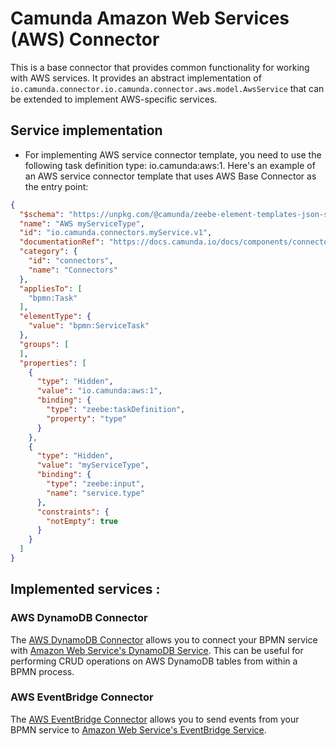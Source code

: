 # Camunda Amazon Web Services (AWS) Connector

This is a base connector that provides common functionality for working with AWS services. It provides an abstract
implementation of `io.camunda.connector.io.camunda.connector.aws.model.AwsService` that can be extended to implement
AWS-specific services.

## Service implementation

- For implementing AWS service connector template, you need to use the following task definition type: io.camunda:aws:1.
  Here's an example of an AWS service connector template that uses AWS Base Connector as the entry point:

```json
{
  "$schema": "https://unpkg.com/@camunda/zeebe-element-templates-json-schema/resources/schema.json",
  "name": "AWS myServiceType",
  "id": "io.camunda.connectors.myService.v1",
  "documentationRef": "https://docs.camunda.io/docs/components/connectors/out-of-the-box-connectors/aws-myService/",
  "category": {
    "id": "connectors",
    "name": "Connectors"
  },
  "appliesTo": [
    "bpmn:Task"
  ],
  "elementType": {
    "value": "bpmn:ServiceTask"
  },
  "groups": [
  ],
  "properties": [
    {
      "type": "Hidden",
      "value": "io.camunda:aws:1",
      "binding": {
        "type": "zeebe:taskDefinition",
        "property": "type"
      }
    },
    {
      "type": "Hidden",
      "value": "myServiceType",
      "binding": {
        "type": "zeebe:input",
        "name": "service.type"
      },
      "constraints": {
        "notEmpty": true
      }
    }
  ]
}
```

## Implemented services :

### AWS DynamoDB Connector

The [AWS DynamoDB Connector](https://docs.camunda.io/docs/components/connectors/out-of-the-box-connectors/aws-dynamodb/)
allows you to connect your BPMN service with [Amazon Web Service's DynamoDB Service](https://aws.amazon.com/dynamodb/).
This can be useful for performing CRUD operations on AWS DynamoDB tables from within a BPMN process.

### AWS EventBridge Connector

The [AWS EventBridge Connector](https://docs.camunda.io/docs/components/connectors/out-of-the-box-connectors/aws-eventbridge/)
allows you to send events from your BPMN service
to [Amazon Web Service's EventBridge Service](https://aws.amazon.com/eventbridge/).
